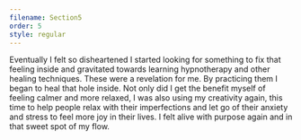 ```yaml
---
filename: Section5
order: 5
style: regular
---
```

Eventually I felt so disheartened I started looking for something to fix that feeling inside and gravitated towards learning hypnotherapy and other healing techniques. These were a revelation for me. By practicing them I began to heal that hole inside. Not only did I get the benefit myself of feeling calmer and more relaxed, I was also using my creativity again, this time to help people relax with their imperfections and let go of their anxiety and stress to feel more joy in their lives. I felt alive with purpose again and in that sweet spot of my flow.